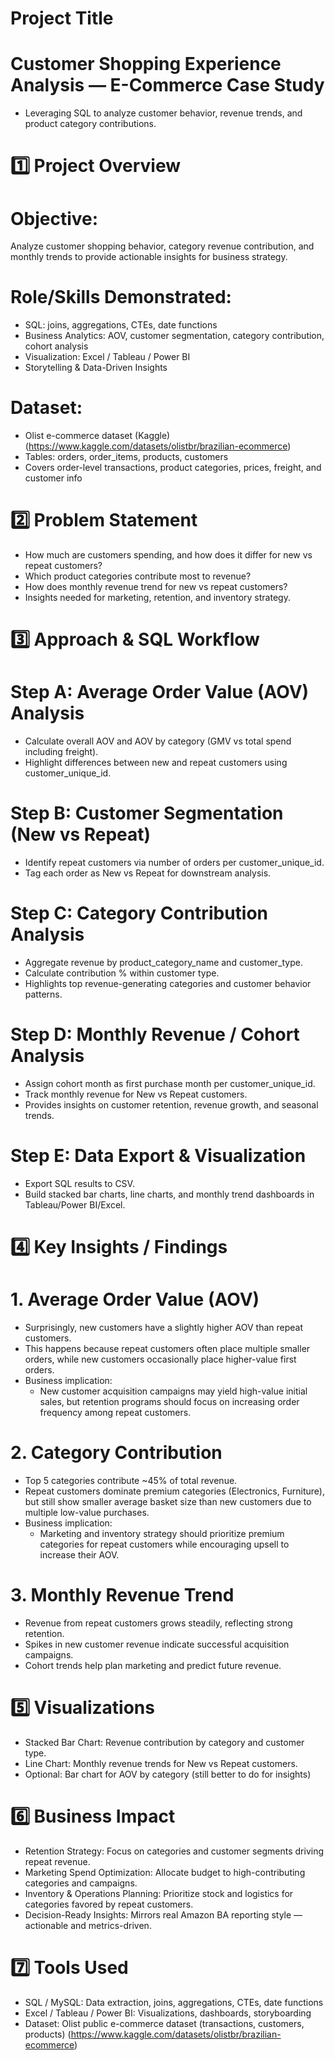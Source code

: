 # Project Title
# Customer Shopping Experience Analysis — E-Commerce Case Study
- Leveraging SQL to analyze customer behavior, revenue trends, and product category contributions.


# 1️⃣ Project Overview

# Objective:
Analyze customer shopping behavior, category revenue contribution, and monthly trends to provide actionable insights for business strategy.

# Role/Skills Demonstrated:
- SQL: joins, aggregations, CTEs, date functions
- Business Analytics: AOV, customer segmentation, category contribution, cohort analysis
- Visualization: Excel / Tableau / Power BI
- Storytelling & Data-Driven Insights

# Dataset:
- Olist e-commerce dataset (Kaggle) (https://www.kaggle.com/datasets/olistbr/brazilian-ecommerce)
- Tables: orders, order_items, products, customers
- Covers order-level transactions, product categories, prices, freight, and customer info

# 2️⃣ Problem Statement

- How much are customers spending, and how does it differ for new vs repeat customers?
- Which product categories contribute most to revenue?
- How does monthly revenue trend for new vs repeat customers?
- Insights needed for marketing, retention, and inventory strategy.

# 3️⃣ Approach & SQL Workflow

# Step A: Average Order Value (AOV) Analysis
- Calculate overall AOV and AOV by category (GMV vs total spend including freight).
- Highlight differences between new and repeat customers using customer_unique_id.

# Step B: Customer Segmentation (New vs Repeat)
- Identify repeat customers via number of orders per customer_unique_id.
- Tag each order as New vs Repeat for downstream analysis.

# Step C: Category Contribution Analysis
- Aggregate revenue by product_category_name and customer_type.
- Calculate contribution % within customer type.
- Highlights top revenue-generating categories and customer behavior patterns.

# Step D: Monthly Revenue / Cohort Analysis
- Assign cohort month as first purchase month per customer_unique_id.
- Track monthly revenue for New vs Repeat customers.
- Provides insights on customer retention, revenue growth, and seasonal trends.

# Step E: Data Export & Visualization
- Export SQL results to CSV.
- Build stacked bar charts, line charts, and monthly trend dashboards in Tableau/Power BI/Excel.

# 4️⃣ Key Insights / Findings

# 1. Average Order Value (AOV)
- Surprisingly, new customers have a slightly higher AOV than repeat customers.
- This happens because repeat customers often place multiple smaller orders, while new customers occasionally place higher-value first orders.
- Business implication:
  - New customer acquisition campaigns may yield high-value initial sales, but retention programs should focus on increasing order frequency among repeat customers.

# 2. Category Contribution
- Top 5 categories contribute ~45% of total revenue.
- Repeat customers dominate premium categories (Electronics, Furniture), but still show smaller average basket size than new customers due to multiple low-value purchases.
- Business implication:
  - Marketing and inventory strategy should prioritize premium categories for repeat customers while encouraging upsell to increase their AOV.

# 3. Monthly Revenue Trend
- Revenue from repeat customers grows steadily, reflecting strong retention.
- Spikes in new customer revenue indicate successful acquisition campaigns.
- Cohort trends help plan marketing and predict future revenue.

# 5️⃣ Visualizations

- Stacked Bar Chart: Revenue contribution by category and customer type.
- Line Chart: Monthly revenue trends for New vs Repeat customers.
- Optional: Bar chart for AOV by category (still better to do for insights)

# 6️⃣ Business Impact

- Retention Strategy: Focus on categories and customer segments driving repeat revenue.
- Marketing Spend Optimization: Allocate budget to high-contributing categories and campaigns.
- Inventory & Operations Planning: Prioritize stock and logistics for categories favored by repeat customers.
- Decision-Ready Insights: Mirrors real Amazon BA reporting style — actionable and metrics-driven.

# 7️⃣ Tools Used
- SQL / MySQL: Data extraction, joins, aggregations, CTEs, date functions
- Excel / Tableau / Power BI: Visualizations, dashboards, storyboarding
- Dataset: Olist public e-commerce dataset (transactions, customers, products) (https://www.kaggle.com/datasets/olistbr/brazilian-ecommerce)
